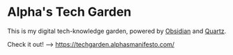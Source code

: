 # Alpha's Tech Garden

This is my digital tech-knowledge garden, powered by [Obsidian](https://obsidian.md/) and [Quartz](https://quartz.jzhao.xyz/).

Check it out! --> https://techgarden.alphasmanifesto.com/